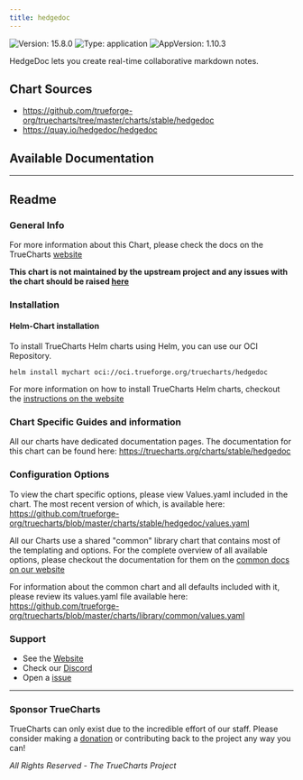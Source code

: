 ```yaml
---
title: hedgedoc
---
```


![Version: 15.8.0](https://img.shields.io/badge/Version-15.8.0-informational?style=flat-square) ![Type: application](https://img.shields.io/badge/Type-application-informational?style=flat-square) ![AppVersion: 1.10.3](https://img.shields.io/badge/AppVersion-1.10.3-informational?style=flat-square)

HedgeDoc lets you create real-time collaborative markdown notes.

## Chart Sources

- https://github.com/trueforge-org/truecharts/tree/master/charts/stable/hedgedoc
- https://quay.io/hedgedoc/hedgedoc

## Available Documentation



---

## Readme


### General Info

For more information about this Chart, please check the docs on the TrueCharts [website](https://truecharts.org/charts/stable/hedgedoc)

**This chart is not maintained by the upstream project and any issues with the chart should be raised [here](https://github.com/trueforge-org/truecharts/issues/new/choose)**

### Installation

#### Helm-Chart installation

To install TrueCharts Helm charts using Helm, you can use our OCI Repository.

`helm install mychart oci://oci.trueforge.org/truecharts/hedgedoc`

For more information on how to install TrueCharts Helm charts, checkout the [instructions on the website](https://truecharts.org/guides/)

### Chart Specific Guides and information

All our charts have dedicated documentation pages.
The documentation for this chart can be found here:
https://truecharts.org/charts/stable/hedgedoc

### Configuration Options

To view the chart specific options, please view Values.yaml included in the chart.
The most recent version of which, is available here: https://github.com/trueforge-org/truecharts/blob/master/charts/stable/hedgedoc/values.yaml

All our Charts use a shared "common" library chart that contains most of the templating and options.
For the complete overview of all available options, please checkout the documentation for them on the [common docs on our website](https://truecharts.org/common/)

For information about the common chart and all defaults included with it, please review its values.yaml file available here: https://github.com/trueforge-org/truecharts/blob/master/charts/library/common/values.yaml

### Support

- See the [Website](https://truecharts.org)
- Check our [Discord](https://discord.gg/tVsPTHWTtr)
- Open a [issue](https://github.com/trueforge-org/truecharts/issues/new/choose)

---

### Sponsor TrueCharts

TrueCharts can only exist due to the incredible effort of our staff.
Please consider making a [donation](https://truecharts.org/general/sponsor/) or contributing back to the project any way you can!

_All Rights Reserved - The TrueCharts Project_
